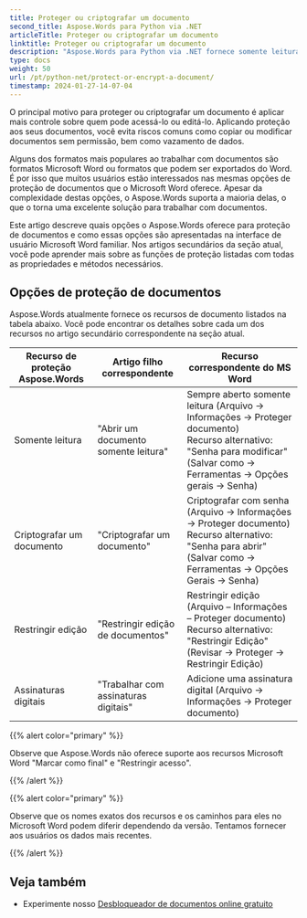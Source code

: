 ```yaml
---
title: Proteger ou criptografar um documento
second_title: Aspose.Words para Python via .NET
articleTitle: Proteger ou criptografar um documento
linktitle: Proteger ou criptografar um documento
description: "Aspose.Words para Python via .NET fornece somente leitura, criptografia de documento, edição restrita e assinaturas digitais para proteção de documentos. Aspose.Words oferece suporte à maioria das opções de proteção do Word."
type: docs
weight: 50
url: /pt/python-net/protect-or-encrypt-a-document/
timestamp: 2024-01-27-14-07-04
---
```


O principal motivo para proteger ou criptografar um documento é aplicar mais controle sobre quem pode acessá-lo ou editá-lo. Aplicando proteção aos seus documentos, você evita riscos comuns como copiar ou modificar documentos sem permissão, bem como vazamento de dados.

Alguns dos formatos mais populares ao trabalhar com documentos são formatos Microsoft Word ou formatos que podem ser exportados do Word. É por isso que muitos usuários estão interessados nas mesmas opções de proteção de documentos que o Microsoft Word oferece. Apesar da complexidade destas opções, o Aspose.Words suporta a maioria delas, o que o torna uma excelente solução para trabalhar com documentos.

Este artigo descreve quais opções o Aspose.Words oferece para proteção de documentos e como essas opções são apresentadas na interface de usuário Microsoft Word familiar. Nos artigos secundários da seção atual, você pode aprender mais sobre as funções de proteção listadas com todas as propriedades e métodos necessários.

## Opções de proteção de documentos

Aspose.Words atualmente fornece os recursos de documento listados na tabela abaixo. Você pode encontrar os detalhes sobre cada um dos recursos no artigo secundário correspondente na seção atual.

|  Recurso de proteção Aspose.Words |  Artigo filho correspondente |  Recurso correspondente do MS Word |
|  -------------------------------  |  ------------------------------  |  ------------------------------------------------------------  |
|  Somente leitura |  "Abrir um documento somente leitura" |  Sempre aberto somente leitura (Arquivo → Informações → Proteger documento)<br /> Recurso alternativo: "Senha para modificar" (Salvar como → Ferramentas → Opções gerais → Senha) |
|  Criptografar um documento |  "Criptografar um documento" |  Criptografar com senha (Arquivo → Informações → Proteger documento)<br /> Recurso alternativo: "Senha para abrir" (Salvar como → Ferramentas → Opções Gerais → Senha) |
|  Restringir edição |  "Restringir edição de documentos" |  Restringir edição (Arquivo – Informações – Proteger documento)<br /> Recurso alternativo: "Restringir Edição" (Revisar → Proteger → Restringir Edição) |
|  Assinaturas digitais |  "Trabalhar com assinaturas digitais" |  Adicione uma assinatura digital (Arquivo → Informações → Proteger documento) |

{{% alert color="primary" %}}

Observe que Aspose.Words não oferece suporte aos recursos Microsoft Word "Marcar como final" e "Restringir acesso".

{{% /alert %}}

{{% alert color="primary" %}}

Observe que os nomes exatos dos recursos e os caminhos para eles no Microsoft Word podem diferir dependendo da versão. Tentamos fornecer aos usuários os dados mais recentes.

{{% /alert %}}

## Veja também

* Experimente nosso [Desbloqueador de documentos online gratuito](https://products.aspose.app/words/unlock)
